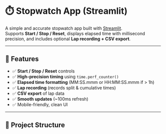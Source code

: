 # ⏱️ Stopwatch App (Streamlit)

A simple and accurate stopwatch app built with [Streamlit](https://streamlit.io/).  
Supports **Start / Stop / Reset**, displays elapsed time with millisecond precision, and includes optional **Lap recording + CSV export**.

---

## 🚀 Features
- ✅ **Start / Stop / Reset** controls  
- ✅ **High-precision timing** using `time.perf_counter()`  
- ✅ **Elapsed time formatting** (MM:SS.mmm or HH:MM:SS.mmm if > 1h)  
- ✅ **Lap recording** (records split & cumulative times)  
- ✅ **CSV export** of lap data  
- ✅ **Smooth updates** (~100ms refresh)  
- ✅ Mobile-friendly, clean UI  

---

## 📂 Project Structure
